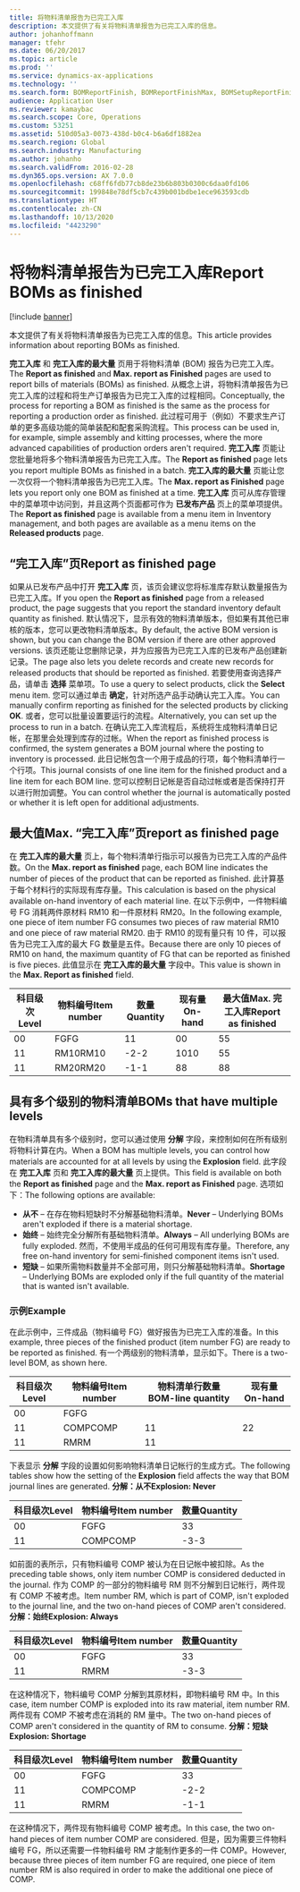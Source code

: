 ```yaml
---
title: 将物料清单报告为已完工入库
description: 本文提供了有关将物料清单报告为已完工入库的信息。
author: johanhoffmann
manager: tfehr
ms.date: 06/20/2017
ms.topic: article
ms.prod: ''
ms.service: dynamics-ax-applications
ms.technology: ''
ms.search.form: BOMReportFinish, BOMReportFinishMax, BOMSetupReportFinish
audience: Application User
ms.reviewer: kamaybac
ms.search.scope: Core, Operations
ms.custom: 53251
ms.assetid: 510d05a3-0073-438d-b0c4-b6a6df1882ea
ms.search.region: Global
ms.search.industry: Manufacturing
ms.author: johanho
ms.search.validFrom: 2016-02-28
ms.dyn365.ops.version: AX 7.0.0
ms.openlocfilehash: c68ff6fdb77cb8de23b6b803b0300c6daa0fd106
ms.sourcegitcommit: 199848e78df5cb7c439b001bdbe1ece963593cdb
ms.translationtype: HT
ms.contentlocale: zh-CN
ms.lasthandoff: 10/13/2020
ms.locfileid: "4423290"
---
```

# <a name="report-boms-as-finished"></a><span data-ttu-id="1af80-103">将物料清单报告为已完工入库</span><span class="sxs-lookup"><span data-stu-id="1af80-103">Report BOMs as finished</span></span>

[!include [banner](../includes/banner.md)]

<span data-ttu-id="1af80-104">本文提供了有关将物料清单报告为已完工入库的信息。</span><span class="sxs-lookup"><span data-stu-id="1af80-104">This article provides information about reporting BOMs as finished.</span></span>

<span data-ttu-id="1af80-105">**完工入库** 和 **完工入库的最大量** 页用于将物料清单 (BOM) 报告为已完工入库。</span><span class="sxs-lookup"><span data-stu-id="1af80-105">The **Report as finished** and **Max. report as Finished** pages are used to report bills of materials (BOMs) as finished.</span></span> <span data-ttu-id="1af80-106">从概念上讲，将物料清单报告为已完工入库的过程和将生产订单报告为已完工入库的过程相同。</span><span class="sxs-lookup"><span data-stu-id="1af80-106">Conceptually, the process for reporting a BOM as finished is the same as the process for reporting a production order as finished.</span></span> <span data-ttu-id="1af80-107">此过程可用于（例如）不要求生产订单的更多高级功能的简单装配和配套采购流程。</span><span class="sxs-lookup"><span data-stu-id="1af80-107">This process can be used in, for example, simple assembly and kitting processes, where the more advanced capabilities of production orders aren't required.</span></span> <span data-ttu-id="1af80-108">**完工入库** 页能让您批量地将多个物料清单报告为已完工入库。</span><span class="sxs-lookup"><span data-stu-id="1af80-108">The **Report as finished** page lets you report multiple BOMs as finished in a batch.</span></span> <span data-ttu-id="1af80-109">**完工入库的最大量** 页能让您一次仅将一个物料清单报告为已完工入库。</span><span class="sxs-lookup"><span data-stu-id="1af80-109">The **Max. report as Finished** page lets you report only one BOM as finished at a time.</span></span> <span data-ttu-id="1af80-110">**完工入库** 页可从库存管理中的菜单项中访问到，并且这两个页面都可作为 **已发布产品** 页上的菜单项提供。</span><span class="sxs-lookup"><span data-stu-id="1af80-110">The **Report as finished** page is available from a menu item in Inventory management, and both pages are available as a menu items on the **Released products** page.</span></span>

## <a name="report-as-finished-page"></a><span data-ttu-id="1af80-111">“完工入库”页</span><span class="sxs-lookup"><span data-stu-id="1af80-111">Report as finished page</span></span>
<span data-ttu-id="1af80-112">如果从已发布产品中打开 **完工入库** 页，该页会建议您将标准库存默认数量报告为已完工入库。</span><span class="sxs-lookup"><span data-stu-id="1af80-112">If you open the **Report as finished** page from a released product, the page suggests that you report the standard inventory default quantity as finished.</span></span> <span data-ttu-id="1af80-113">默认情况下，显示有效的物料清单版本，但如果有其他已审核的版本，您可以更改物料清单版本。</span><span class="sxs-lookup"><span data-stu-id="1af80-113">By default, the active BOM version is shown, but you can change the BOM version if there are other approved versions.</span></span> <span data-ttu-id="1af80-114">该页还能让您删除记录，并为应报告为已完工入库的已发布产品创建新记录。</span><span class="sxs-lookup"><span data-stu-id="1af80-114">The page also lets you delete records and create new records for released products that should be reported as finished.</span></span> <span data-ttu-id="1af80-115">若要使用查询选择产品，请单击 **选择** 菜单项。</span><span class="sxs-lookup"><span data-stu-id="1af80-115">To use a query to select products, click the **Select** menu item.</span></span> <span data-ttu-id="1af80-116">您可以通过单击 **确定**，针对所选产品手动确认完工入库。</span><span class="sxs-lookup"><span data-stu-id="1af80-116">You can manually confirm reporting as finished for the selected products by clicking **OK**.</span></span> <span data-ttu-id="1af80-117">或者，您可以批量设置要运行的流程。</span><span class="sxs-lookup"><span data-stu-id="1af80-117">Alternatively, you can set up the process to run in a batch.</span></span> <span data-ttu-id="1af80-118">在确认完工入库流程后，系统将生成物料清单日记帐，在那里会处理到库存的过帐。</span><span class="sxs-lookup"><span data-stu-id="1af80-118">When the report as finished process is confirmed, the system generates a BOM journal where the posting to inventory is processed.</span></span> <span data-ttu-id="1af80-119">此日记帐包含一个用于成品的行项，每个物料清单行一个行项。</span><span class="sxs-lookup"><span data-stu-id="1af80-119">This journal consists of one line item for the finished product and a line item for each BOM line.</span></span> <span data-ttu-id="1af80-120">您可以控制日记帐是否自动过帐或者是否保持打开以进行附加调整。</span><span class="sxs-lookup"><span data-stu-id="1af80-120">You can control whether the journal is automatically posted or whether it is left open for additional adjustments.</span></span>

## <a name="max-report-as-finished-page"></a><span data-ttu-id="1af80-121">最大值</span><span class="sxs-lookup"><span data-stu-id="1af80-121">Max.</span></span> <span data-ttu-id="1af80-122">“完工入库”页</span><span class="sxs-lookup"><span data-stu-id="1af80-122">report as finished page</span></span>
<span data-ttu-id="1af80-123">在 **完工入库的最大量** 页上，每个物料清单行指示可以报告为已完工入库的产品件数。</span><span class="sxs-lookup"><span data-stu-id="1af80-123">On the **Max. report as finished** page, each BOM line indicates the number of pieces of the product that can be reported as finished.</span></span> <span data-ttu-id="1af80-124">此计算基于每个材料行的实际现有库存量。</span><span class="sxs-lookup"><span data-stu-id="1af80-124">This calculation is based on the physical available on-hand inventory of each material line.</span></span> <span data-ttu-id="1af80-125">在以下示例中，一件物料编号 FG 消耗两件原材料 RM10 和一件原材料 RM20。</span><span class="sxs-lookup"><span data-stu-id="1af80-125">In the following example, one piece of item number FG consumes two pieces of raw material RM10 and one piece of raw material RM20.</span></span> <span data-ttu-id="1af80-126">由于 RM10 的现有量只有 10 件，可以报告为已完工入库的最大 FG 数量是五件。</span><span class="sxs-lookup"><span data-stu-id="1af80-126">Because there are only 10 pieces of RM10 on hand, the maximum quantity of FG that can be reported as finished is five pieces.</span></span> <span data-ttu-id="1af80-127">此值显示在 **完工入库的最大量** 字段中。</span><span class="sxs-lookup"><span data-stu-id="1af80-127">This value is shown in the **Max. Report as finished** field.</span></span>

| <span data-ttu-id="1af80-128">科目级次</span><span class="sxs-lookup"><span data-stu-id="1af80-128">Level</span></span> | <span data-ttu-id="1af80-129">物料编号</span><span class="sxs-lookup"><span data-stu-id="1af80-129">Item number</span></span> | <span data-ttu-id="1af80-130">数量</span><span class="sxs-lookup"><span data-stu-id="1af80-130">Quantity</span></span> | <span data-ttu-id="1af80-131">现有量</span><span class="sxs-lookup"><span data-stu-id="1af80-131">On-hand</span></span> | <span data-ttu-id="1af80-132">最大值</span><span class="sxs-lookup"><span data-stu-id="1af80-132">Max.</span></span> <span data-ttu-id="1af80-133">完工入库</span><span class="sxs-lookup"><span data-stu-id="1af80-133">Report as finished</span></span> |
|-------|-------------|----------|---------|-------------------------|
| <span data-ttu-id="1af80-134">0</span><span class="sxs-lookup"><span data-stu-id="1af80-134">0</span></span>     | <span data-ttu-id="1af80-135">FG</span><span class="sxs-lookup"><span data-stu-id="1af80-135">FG</span></span>          |  <span data-ttu-id="1af80-136">1</span><span class="sxs-lookup"><span data-stu-id="1af80-136">1</span></span>       | <span data-ttu-id="1af80-137">0</span><span class="sxs-lookup"><span data-stu-id="1af80-137">0</span></span>       | <span data-ttu-id="1af80-138">5</span><span class="sxs-lookup"><span data-stu-id="1af80-138">5</span></span>                       |
| <span data-ttu-id="1af80-139">1</span><span class="sxs-lookup"><span data-stu-id="1af80-139">1</span></span>     | <span data-ttu-id="1af80-140">RM10</span><span class="sxs-lookup"><span data-stu-id="1af80-140">RM10</span></span>        | <span data-ttu-id="1af80-141">-2</span><span class="sxs-lookup"><span data-stu-id="1af80-141">-2</span></span>       | <span data-ttu-id="1af80-142">10</span><span class="sxs-lookup"><span data-stu-id="1af80-142">10</span></span>      | <span data-ttu-id="1af80-143">5</span><span class="sxs-lookup"><span data-stu-id="1af80-143">5</span></span>                       |
| <span data-ttu-id="1af80-144">1</span><span class="sxs-lookup"><span data-stu-id="1af80-144">1</span></span>     | <span data-ttu-id="1af80-145">RM20</span><span class="sxs-lookup"><span data-stu-id="1af80-145">RM20</span></span>        | <span data-ttu-id="1af80-146">-1</span><span class="sxs-lookup"><span data-stu-id="1af80-146">-1</span></span>       |  <span data-ttu-id="1af80-147">8</span><span class="sxs-lookup"><span data-stu-id="1af80-147">8</span></span>      | <span data-ttu-id="1af80-148">8</span><span class="sxs-lookup"><span data-stu-id="1af80-148">8</span></span>                       |

## <a name="boms-that-have-multiple-levels"></a><span data-ttu-id="1af80-149">具有多个级别的物料清单</span><span class="sxs-lookup"><span data-stu-id="1af80-149">BOMs that have multiple levels</span></span>
<span data-ttu-id="1af80-150">在物料清单具有多个级别时，您可以通过使用 **分解** 字段，来控制如何在所有级别将物料计算在内。</span><span class="sxs-lookup"><span data-stu-id="1af80-150">When a BOM has multiple levels, you can control how materials are accounted for at all levels by using the **Explosion** field.</span></span> <span data-ttu-id="1af80-151">此字段在 **完工入库** 页和 **完工入库的最大量** 页上提供。</span><span class="sxs-lookup"><span data-stu-id="1af80-151">This field is available on both the **Report as finished** page and the **Max. report as Finished** page.</span></span> <span data-ttu-id="1af80-152">选项如下：</span><span class="sxs-lookup"><span data-stu-id="1af80-152">The following options are available:</span></span>

-   <span data-ttu-id="1af80-153">**从不** – 在存在物料短缺时不分解基础物料清单。</span><span class="sxs-lookup"><span data-stu-id="1af80-153">**Never** – Underlying BOMs aren't exploded if there is a material shortage.</span></span>
-   <span data-ttu-id="1af80-154">**始终** – 始终完全分解所有基础物料清单。</span><span class="sxs-lookup"><span data-stu-id="1af80-154">**Always** – All underlying BOMs are fully exploded.</span></span> <span data-ttu-id="1af80-155">然而，不使用半成品的任何可用现有库存量。</span><span class="sxs-lookup"><span data-stu-id="1af80-155">Therefore, any free on-hand inventory for semi-finished component items isn't used.</span></span>
-   <span data-ttu-id="1af80-156">**短缺** – 如果所需物料数量并不全部可用，则只分解基础物料清单。</span><span class="sxs-lookup"><span data-stu-id="1af80-156">**Shortage** – Underlying BOMs are exploded only if the full quantity of the material that is wanted isn't available.</span></span>

### <a name="example"></a><span data-ttu-id="1af80-157">示例</span><span class="sxs-lookup"><span data-stu-id="1af80-157">Example</span></span>

<span data-ttu-id="1af80-158">在此示例中，三件成品（物料编号 FG）做好报告为已完工入库的准备。</span><span class="sxs-lookup"><span data-stu-id="1af80-158">In this example, three pieces of the finished product (item number FG) are ready to be reported as finished.</span></span> <span data-ttu-id="1af80-159">有一个两级别的物料清单，显示如下。</span><span class="sxs-lookup"><span data-stu-id="1af80-159">There is a two-level BOM, as shown here.</span></span>

| <span data-ttu-id="1af80-160">科目级次</span><span class="sxs-lookup"><span data-stu-id="1af80-160">Level</span></span> | <span data-ttu-id="1af80-161">物料编号</span><span class="sxs-lookup"><span data-stu-id="1af80-161">Item number</span></span> | <span data-ttu-id="1af80-162">物料清单行数量</span><span class="sxs-lookup"><span data-stu-id="1af80-162">BOM-line quantity</span></span> | <span data-ttu-id="1af80-163">现有量</span><span class="sxs-lookup"><span data-stu-id="1af80-163">On-hand</span></span> |
|-------|-------------|-------------------|---------|
| <span data-ttu-id="1af80-164">0</span><span class="sxs-lookup"><span data-stu-id="1af80-164">0</span></span>     | <span data-ttu-id="1af80-165">FG</span><span class="sxs-lookup"><span data-stu-id="1af80-165">FG</span></span>          |                   |         |
| <span data-ttu-id="1af80-166">1</span><span class="sxs-lookup"><span data-stu-id="1af80-166">1</span></span>     | <span data-ttu-id="1af80-167">COMP</span><span class="sxs-lookup"><span data-stu-id="1af80-167">COMP</span></span>        | <span data-ttu-id="1af80-168">1</span><span class="sxs-lookup"><span data-stu-id="1af80-168">1</span></span>                 | <span data-ttu-id="1af80-169">2</span><span class="sxs-lookup"><span data-stu-id="1af80-169">2</span></span>       |
| <span data-ttu-id="1af80-170">1</span><span class="sxs-lookup"><span data-stu-id="1af80-170">1</span></span>     | <span data-ttu-id="1af80-171">RM</span><span class="sxs-lookup"><span data-stu-id="1af80-171">RM</span></span>          | <span data-ttu-id="1af80-172">1</span><span class="sxs-lookup"><span data-stu-id="1af80-172">1</span></span>                 |         |

<span data-ttu-id="1af80-173">下表显示 **分解** 字段的设置如何影响物料清单日记帐行的生成方式。</span><span class="sxs-lookup"><span data-stu-id="1af80-173">The following tables show how the setting of the **Explosion** field affects the way that BOM journal lines are generated.</span></span> <span data-ttu-id="1af80-174">**分解：从不**</span><span class="sxs-lookup"><span data-stu-id="1af80-174">**Explosion: Never**</span></span>

| <span data-ttu-id="1af80-175">科目级次</span><span class="sxs-lookup"><span data-stu-id="1af80-175">Level</span></span> | <span data-ttu-id="1af80-176">物料编号</span><span class="sxs-lookup"><span data-stu-id="1af80-176">Item number</span></span> | <span data-ttu-id="1af80-177">数量</span><span class="sxs-lookup"><span data-stu-id="1af80-177">Quantity</span></span> |
|-------|-------------|----------|
| <span data-ttu-id="1af80-178">0</span><span class="sxs-lookup"><span data-stu-id="1af80-178">0</span></span>     | <span data-ttu-id="1af80-179">FG</span><span class="sxs-lookup"><span data-stu-id="1af80-179">FG</span></span>          | <span data-ttu-id="1af80-180">3</span><span class="sxs-lookup"><span data-stu-id="1af80-180">3</span></span>        |
| <span data-ttu-id="1af80-181">1</span><span class="sxs-lookup"><span data-stu-id="1af80-181">1</span></span>     | <span data-ttu-id="1af80-182">COMP</span><span class="sxs-lookup"><span data-stu-id="1af80-182">COMP</span></span>        | <span data-ttu-id="1af80-183">-3</span><span class="sxs-lookup"><span data-stu-id="1af80-183">-3</span></span>       |

<span data-ttu-id="1af80-184">如前面的表所示，只有物料编号 COMP 被认为在日记帐中被扣除。</span><span class="sxs-lookup"><span data-stu-id="1af80-184">As the preceding table shows, only item number COMP is considered deducted in the journal.</span></span> <span data-ttu-id="1af80-185">作为 COMP 的一部分的物料编号 RM 则不分解到日记帐行，两件现有 COMP 不被考虑。</span><span class="sxs-lookup"><span data-stu-id="1af80-185">Item number RM, which is part of COMP, isn't exploded to the journal line, and the two on-hand pieces of COMP aren't considered.</span></span> <span data-ttu-id="1af80-186">**分解：始终**</span><span class="sxs-lookup"><span data-stu-id="1af80-186">**Explosion: Always**</span></span>

| <span data-ttu-id="1af80-187">科目级次</span><span class="sxs-lookup"><span data-stu-id="1af80-187">Level</span></span> | <span data-ttu-id="1af80-188">物料编号</span><span class="sxs-lookup"><span data-stu-id="1af80-188">Item number</span></span> | <span data-ttu-id="1af80-189">数量</span><span class="sxs-lookup"><span data-stu-id="1af80-189">Quantity</span></span> |
|-------|-------------|----------|
| <span data-ttu-id="1af80-190">0</span><span class="sxs-lookup"><span data-stu-id="1af80-190">0</span></span>     | <span data-ttu-id="1af80-191">FG</span><span class="sxs-lookup"><span data-stu-id="1af80-191">FG</span></span>          | <span data-ttu-id="1af80-192">3</span><span class="sxs-lookup"><span data-stu-id="1af80-192">3</span></span>        |
| <span data-ttu-id="1af80-193">1</span><span class="sxs-lookup"><span data-stu-id="1af80-193">1</span></span>     | <span data-ttu-id="1af80-194">RM</span><span class="sxs-lookup"><span data-stu-id="1af80-194">RM</span></span>          | <span data-ttu-id="1af80-195">-3</span><span class="sxs-lookup"><span data-stu-id="1af80-195">-3</span></span>       |

<span data-ttu-id="1af80-196">在这种情况下，物料编号 COMP 分解到其原材料，即物料编号 RM 中。</span><span class="sxs-lookup"><span data-stu-id="1af80-196">In this case, item number COMP is exploded into its raw material, item number RM.</span></span> <span data-ttu-id="1af80-197">两件现有 COMP 不被考虑在消耗的 RM 量中。</span><span class="sxs-lookup"><span data-stu-id="1af80-197">The two on-hand pieces of COMP aren't considered in the quantity of RM to consume.</span></span> <span data-ttu-id="1af80-198">**分解：短缺**</span><span class="sxs-lookup"><span data-stu-id="1af80-198">**Explosion: Shortage**</span></span>

| <span data-ttu-id="1af80-199">科目级次</span><span class="sxs-lookup"><span data-stu-id="1af80-199">Level</span></span> | <span data-ttu-id="1af80-200">物料编号</span><span class="sxs-lookup"><span data-stu-id="1af80-200">Item number</span></span> | <span data-ttu-id="1af80-201">数量</span><span class="sxs-lookup"><span data-stu-id="1af80-201">Quantity</span></span> |
|-------|-------------|----------|
| <span data-ttu-id="1af80-202">0</span><span class="sxs-lookup"><span data-stu-id="1af80-202">0</span></span>     | <span data-ttu-id="1af80-203">FG</span><span class="sxs-lookup"><span data-stu-id="1af80-203">FG</span></span>          | <span data-ttu-id="1af80-204">3</span><span class="sxs-lookup"><span data-stu-id="1af80-204">3</span></span>        |
| <span data-ttu-id="1af80-205">1</span><span class="sxs-lookup"><span data-stu-id="1af80-205">1</span></span>     | <span data-ttu-id="1af80-206">COMP</span><span class="sxs-lookup"><span data-stu-id="1af80-206">COMP</span></span>        | <span data-ttu-id="1af80-207">-2</span><span class="sxs-lookup"><span data-stu-id="1af80-207">-2</span></span>       |
| <span data-ttu-id="1af80-208">1</span><span class="sxs-lookup"><span data-stu-id="1af80-208">1</span></span>     | <span data-ttu-id="1af80-209">RM</span><span class="sxs-lookup"><span data-stu-id="1af80-209">RM</span></span>          | <span data-ttu-id="1af80-210">-1</span><span class="sxs-lookup"><span data-stu-id="1af80-210">-1</span></span>       |

<span data-ttu-id="1af80-211">在这种情况下，两件现有物料编号 COMP 被考虑。</span><span class="sxs-lookup"><span data-stu-id="1af80-211">In this case, the two on-hand pieces of item number COMP are considered.</span></span> <span data-ttu-id="1af80-212">但是，因为需要三件物料编号 FG，所以还需要一件物料编号 RM 才能制作更多的一件 COMP。</span><span class="sxs-lookup"><span data-stu-id="1af80-212">However, because three pieces of item number FG are required, one piece of item number RM is also required in order to make the additional one piece of COMP.</span></span>



